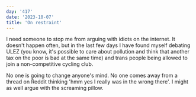 ```yaml
---
day: '417'
date: '2023-10-07'
title: 'On restraint'
---
```


I need someone to stop me from arguing with idiots on the internet. It doesn't happen often, but in the last few days I have found myself debating ULEZ (you know, it's possible to care about pollution and think that another tax on the poor is bad at the same time) and trans people being allowed to join a non-competitive cycling club.

No one is going to change anyone's mind. No one comes away from a thread on Reddit thinking 'hmm yes I really was in the wrong there'. I might as well argue with the screaming pillow.
